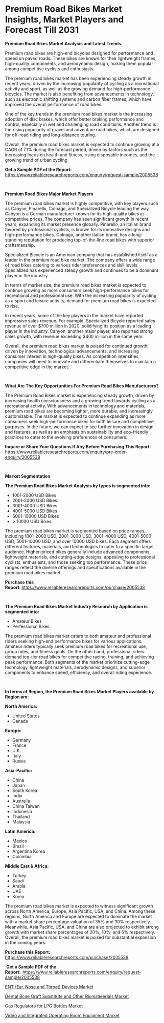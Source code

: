 <p><h1>Premium Road Bikes Market Insights, Market Players and Forecast Till 2031</h1></p><p><strong>Premium Road Bikes Market Analysis and Latest Trends</strong></p>
<p><p>Premium road bikes are high-end bicycles designed for performance and speed on paved roads. These bikes are known for their lightweight frames, high-quality components, and aerodynamic design, making them popular among competitive cyclists and enthusiasts.</p><p>The premium road bikes market has been experiencing steady growth in recent years, driven by the increasing popularity of cycling as a recreational activity and sport, as well as the growing demand for high-performance bicycles. The market is also benefiting from advancements in technology, such as electronic shifting systems and carbon fiber frames, which have improved the overall performance of road bikes.</p><p>One of the key trends in the premium road bikes market is the increasing adoption of disc brakes, which offer better braking performance and control, especially in wet and challenging road conditions. Another trend is the rising popularity of gravel and adventure road bikes, which are designed for off-road riding and long-distance touring.</p><p>Overall, the premium road bikes market is expected to continue growing at a CAGR of 7.1% during the forecast period, driven by factors such as the increasing focus on health and fitness, rising disposable incomes, and the growing trend of urban cycling.</p></p>
<p><strong>Get a Sample PDF of the Report:&nbsp;</strong> <a href="https://www.reliableresearchreports.com/enquiry/request-sample/2005538">https://www.reliableresearchreports.com/enquiry/request-sample/2005538</a></p>
<p>&nbsp;</p>
<p><strong>Premium Road Bikes Major Market Players</strong></p>
<p><p>The premium road bikes market is highly competitive, with key players such as Canyon, Pinarello, Colnago, and Specialized Bicycle leading the way. Canyon is a German manufacturer known for its high-quality bikes at competitive prices. The company has seen significant growth in recent years, expanding its market presence globally. Pinarello, an Italian brand favored by professional cyclists, is known for its innovative designs and high-performance bikes. Colnago, another Italian brand, has a long-standing reputation for producing top-of-the-line road bikes with superior craftsmanship.</p><p>Specialized Bicycle is an American company that has established itself as a leader in the premium road bike market. The company offers a wide range of road bikes catering to various rider preferences and skill levels. Specialized has experienced steady growth and continues to be a dominant player in the industry.</p><p>In terms of market size, the premium road bikes market is expected to continue growing as more consumers seek high-performance bikes for recreational and professional use. With the increasing popularity of cycling as a sport and leisure activity, demand for premium road bikes is expected to rise.</p><p>In recent years, some of the key players in the market have reported impressive sales revenue. For example, Specialized Bicycle reported sales revenue of over $700 million in 2020, solidifying its position as a leading player in the industry. Canyon, another major player, also reported strong sales growth, with revenue exceeding $400 million in the same year.</p><p>Overall, the premium road bikes market is poised for continued growth, driven by innovation, technological advancements, and increasing consumer interest in high-quality bikes. As competition intensifies, companies will need to innovate and differentiate themselves to maintain a competitive edge in the market.</p></p>
<p>&nbsp;</p>
<p><strong>What Are The Key Opportunities For Premium Road Bikes Manufacturers?</strong></p>
<p><p>The Premium Road Bikes market is experiencing steady growth, driven by increasing health consciousness and a growing trend towards cycling as a recreational activity. With advancements in technology and materials, premium road bikes are becoming lighter, more durable, and increasingly customizable. The market is expected to continue expanding as more consumers seek high-performance bikes for both leisure and competitive purposes. In the future, we can expect to see further innovation in design and features, as well as an emphasis on sustainability and eco-friendly practices to cater to the evolving preferences of consumers.</p></p>
<p><strong>Inquire or Share Your Questions If Any Before Purchasing This Report:</strong> <a href="https://www.reliableresearchreports.com/enquiry/pre-order-enquiry/2005538">https://www.reliableresearchreports.com/enquiry/pre-order-enquiry/2005538</a></p>
<p>&nbsp;</p>
<p><strong>Market Segmentation</strong></p>
<p><strong>The Premium Road Bikes Market Analysis by types is segmented into:</strong></p>
<p><ul><li>1001-2000 USD Bikes</li><li>2001-3000 USD Bikes</li><li>3001-4000 USD Bikes</li><li>4001-5000 USD Bikes</li><li>5001-10000 USD Bikes</li><li>> 10000 USD Bikes</li></ul></p>
<p><p>The premium road bikes market is segmented based on price ranges, including 1001-2000 USD, 2001-3000 USD, 3001-4000 USD, 4001-5000 USD, 5001-10000 USD, and over 10000 USD bikes. Each segment offers different features, materials, and technologies to cater to a specific target audience. Higher-priced bikes generally include advanced components, lightweight materials, and cutting-edge designs, appealing to professional cyclists, enthusiasts, and those seeking top performance. These price ranges reflect the diverse offerings and specifications available in the premium road bikes market.</p></p>
<p><strong>Purchase this Report:&nbsp;</strong><a href="https://www.reliableresearchreports.com/purchase/2005538">https://www.reliableresearchreports.com/purchase/2005538</a></p>
<p>&nbsp;</p>
<p><strong>The Premium Road Bikes Market Industry Research by Application is segmented into:</strong></p>
<p><ul><li>Amateur Bikes</li><li>Perfessional Bikes</li></ul></p>
<p><p>The premium road bikes market caters to both amateur and professional riders seeking high-end performance bikes for various applications. Amateur riders typically seek premium road bikes for recreational use, group rides, and fitness goals. On the other hand, professional riders demand top-tier road bikes for competitive racing, training, and achieving peak performance. Both segments of the market prioritize cutting-edge technology, lightweight materials, aerodynamic designs, and superior components to enhance speed, efficiency, and overall riding experience.</p></p>
<p>&nbsp;</p>
<p><strong>In terms of Region, the Premium Road Bikes Market Players available by Region are:</strong></p>
<p>
    <p> <strong> North America: </strong>
        <ul>
            <li>United States</li>
            <li>Canada</li>
        </ul>
        </p> 
    <p> <strong> Europe: </strong>
        <ul>
            <li>Germany</li>
            <li>France</li>
            <li>U.K.</li>
            <li>Italy</li>
            <li>Russia</li>
        </ul>
        </p> 
    <p> <strong> Asia-Pacific: </strong>
        <ul>
            <li>China</li>
            <li>Japan</li>
            <li>South Korea</li>
            <li>India</li>
            <li>Australia</li>
            <li>China Taiwan</li>
            <li>Indonesia</li>
            <li>Thailand</li>
            <li>Malaysia</li>
        </ul>
        </p> 
    <p> <strong> Latin America: </strong>
        <ul>
            <li>Mexico</li>
            <li>Brazil</li>
            <li>Argentina Korea</li>
            <li>Colombia</li>
        </ul>
        </p> 
    <p> <strong> Middle East & Africa: </strong>
        <ul>
            <li>Turkey</li>
            <li>Saudi</li>
            <li>Arabia</li>
            <li>UAE</li>
            <li>Korea</li>
        </ul>
    </p>
    </p>
<p><p>The premium road bikes market is expected to witness significant growth across North America, Europe, Asia Pacific, USA, and China. Among these regions, North America and Europe are expected to dominate the market with a market share percentage valuation of 35% and 30% respectively. Meanwhile, Asia Pacific, USA, and China are also projected to exhibit strong growth with market share percentages of 20%, 10%, and 5% respectively. Overall, the premium road bikes market is poised for substantial expansion in the coming years.</p></p>
<p><strong>Purchase this Report: </strong><a href="https://www.reliableresearchreports.com/purchase/2005538">https://www.reliableresearchreports.com/purchase/2005538</a></p>
<p>&nbsp;<strong>Get a Sample PDF of the Report:&nbsp;&nbsp;</strong><a href="https://www.reliableresearchreports.com/enquiry/request-sample/2005538">https://www.reliableresearchreports.com/enquiry/request-sample/2005538</a></p>
<p><strong></strong></p>
<p><p><a href="https://view.publitas.com/reportprime-1/ent-ear-nose-and-throat-devices-market-research-report-unlocks-analysis-on-the-market-financial-status-market-size-and-market-revenue-upto-2030/">ENT (Ear, Nose and Throat) Devices Market</a></p><p><a href="https://view.publitas.com/reportprime-1/dental-bone-graft-substitute-and-other-biomatieerials-market-analysis-and-market-size-global-industry-overview-market-segmentation-and-forecast-2023-to-2030/">Dental Bone Graft Substitute and Other Biomatieerials Market</a></p><p><a href="https://unruly-ladybug-44b.notion.site/Gas-Regulators-for-LPG-Bottles-Market-Insights-Market-Players-and-Forecast-Till-2031-dac675a6a10f4b7980b106a705141206">Gas Regulators for LPG Bottles Market</a></p><p><a href="https://view.publitas.com/reportprime-1/video-and-integrated-operating-room-equipment-market-size-furnishes-valuable-information-encompassing-market-share-market-trends-and-projections-spanning-from-2023-to-2030/">Video and Integrated Operating Room Equipment Market</a></p></p>